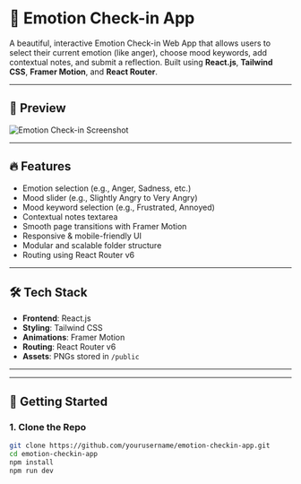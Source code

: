 # 🧠 Emotion Check-in App

A beautiful, interactive Emotion Check-in Web App that allows users to select their current emotion (like anger), choose mood keywords, add contextual notes, and submit a reflection. Built using **React.js**, **Tailwind CSS**, **Framer Motion**, and **React Router**.

---

## 📸 Preview

![Emotion Check-in Screenshot](./public/preview.png)

---

## 🔥 Features

- Emotion selection (e.g., Anger, Sadness, etc.)
- Mood slider (e.g., Slightly Angry to Very Angry)
- Mood keyword selection (e.g., Frustrated, Annoyed)
- Contextual notes textarea
- Smooth page transitions with Framer Motion
- Responsive & mobile-friendly UI
- Modular and scalable folder structure
- Routing using React Router v6

---

## 🛠️ Tech Stack

- **Frontend**: React.js
- **Styling**: Tailwind CSS
- **Animations**: Framer Motion
- **Routing**: React Router v6
- **Assets**: PNGs stored in `/public`

---
---

## 🚀 Getting Started

### 1. Clone the Repo

```bash
git clone https://github.com/yourusername/emotion-checkin-app.git
cd emotion-checkin-app
npm install
npm run dev